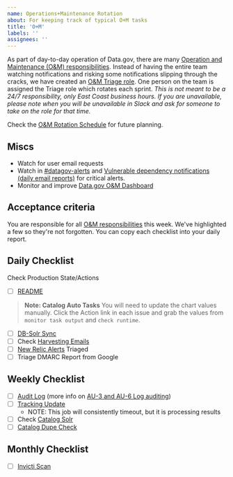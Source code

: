 ```yaml
---
name: Operations+Maintenance Rotation
about: For keeping track of typical O+M tasks
title: 'O+M'
labels: ''
assignees: ''
---
```

As part of day-to-day operation of Data.gov, there are many [Operation and Maintenance (O&M) responsibilities](https://github.com/gsa/data.gov/wiki/Operation-and-Maintenance-Responsibilities). Instead of having the entire team watching notifications and risking some notifications slipping through the cracks, we have created an [O&M Triage role](https://github.com/gsa/data.gov/wiki/Operation-and-Maintenance-Responsibilities#om-triage-rotation). One person on the team is assigned the Triage role which rotates each sprint. _This is not meant to be a 24/7 responsibility, only East Coast business hours. If you are unavailable, please note when you will be unavailable in Slack and ask for someone to take on the role for that time._

Check the [O&M Rotation Schedule](https://docs.google.com/spreadsheets/d/1cF73HkzFuQth3z9voLfVO1Cc4kjBd6ecHGE2gkj5LCc/edit?usp=sharing) for future planning.

## Miscs
-   Watch for user email requests
-   Watch in [#datagov-alerts](https://gsa-tts.slack.com/archives/C4RGAM1Q8) and [Vulnerable dependency notifications (daily email reports)](https://github.com/gsa/data.gov/wiki/Operation-and-Maintenance-Responsibilities#vulnerable-dependency-notifications-daily-email-reports) for critical alerts.
-   Monitor and improve [Data.gov O&M Dashboard](https://onenr.io/0LREMrzdrRa)

## Acceptance criteria
You are responsible for all [O&M responsibilities](https://github.com/gsa/data.gov/wiki/Operation-and-Maintenance-Responsibilities) this week. We've highlighted a few so they're not forgotten. You can copy each checklist into your daily report.

## Daily Checklist
Check Production State/Actions
- [ ] [README](https://github.com/GSA/data.gov)
> **Note: Catalog Auto Tasks**
> You will need to update the chart values manually. Click the Action link in each issue and grab the values from `monitor task output` and `check runtime`.
- [ ] [DB-Solr Sync](https://github.com/GSA/catalog.data.gov/issues/848)
- [ ] Check [Harvesting Emails](https://github.com/gsa/data.gov/wiki/Operation-and-Maintenance-Responsibilities#harvest-job-report-daily-email-report)
- [ ] [New Relic Alerts](https://alerts.newrelic.com/accounts/1601367/incidents) Triaged
- [ ] Triage DMARC Report from Google

## Weekly Checklist
- [ ] [Audit Log](https://docs.google.com/spreadsheets/d/1z6lqmyNxC7s5MiTt9f6vT41IS2DLLJl4HwEqXvvft40/edit) (more info on [AU-3 and AU-6 Log auditing](https://github.com/gsa/data.gov/wiki/Operation-and-Maintenance-Responsibilities#au-3-and-au-6-log-auditing))
- [ ] [Tracking Update](https://github.com/GSA/catalog.data.gov/issues/847)
    - NOTE: This job will consistently timeout, but it is processing results
- [ ] Check [Catalog Solr](https://github.com/GSA/data.gov/wiki/Operation-and-Maintenance-Responsibilities#solr)
- [ ] [Catalog Dupe Check](https://github.com/GSA/data.gov/wiki/Operation-and-Maintenance-Responsibilities#duplicate-check)

## Monthly Checklist
- [ ] [Invicti Scan](https://github.com/gsa/data.gov/wiki/Operation-and-Maintenance-Responsibilities#netsparker-compliance-scan-report-from-isso)
